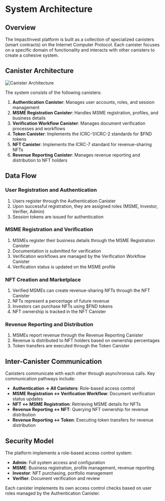 # System Architecture

## Overview

The ImpactInvest platform is built as a collection of specialized canisters (smart contracts) on the Internet Computer Protocol. Each canister focuses on a specific domain of functionality and interacts with other canisters to create a cohesive system.

## Canister Architecture

![Canister Architecture](./assets/canister-architecture.png)

The system consists of the following canisters:

1. **Authentication Canister**: Manages user accounts, roles, and session management
2. **MSME Registration Canister**: Handles MSME registration, profiles, and business details
3. **Verification Workflow Canister**: Manages document verification processes and workflows
4. **Token Canister**: Implements the ICRC-1/ICRC-2 standards for $FND tokens
5. **NFT Canister**: Implements the ICRC-7 standard for revenue-sharing NFTs
6. **Revenue Reporting Canister**: Manages revenue reporting and distribution to NFT holders

## Data Flow

### User Registration and Authentication
1. Users register through the Authentication Canister
2. Upon successful registration, they are assigned roles (MSME, Investor, Verifier, Admin)
3. Session tokens are issued for authentication

### MSME Registration and Verification
1. MSMEs register their business details through the MSME Registration Canister
2. Documentation is submitted for verification
3. Verification workflows are managed by the Verification Workflow Canister
4. Verification status is updated on the MSME profile

### NFT Creation and Marketplace
1. Verified MSMEs can create revenue-sharing NFTs through the NFT Canister
2. NFTs represent a percentage of future revenue
3. Investors can purchase NFTs using $FND tokens
4. NFT ownership is tracked in the NFT Canister

### Revenue Reporting and Distribution
1. MSMEs report revenue through the Revenue Reporting Canister
2. Revenue is distributed to NFT holders based on ownership percentages
3. Token transfers are executed through the Token Canister

## Inter-Canister Communication

Canisters communicate with each other through asynchronous calls. Key communication pathways include:

- **Authentication → All Canisters**: Role-based access control
- **MSME Registration ↔ Verification Workflow**: Document verification status updates
- **NFT ↔ MSME Registration**: Retrieving MSME details for NFTs
- **Revenue Reporting ↔ NFT**: Querying NFT ownership for revenue distribution
- **Revenue Reporting ↔ Token**: Executing token transfers for revenue distribution

## Security Model

The platform implements a role-based access control system:

- **Admin**: Full system access and configuration
- **MSME**: Business registration, profile management, revenue reporting
- **Investor**: NFT purchasing, portfolio management
- **Verifier**: Document verification and review

Each canister implements its own access control checks based on user roles managed by the Authentication Canister. 